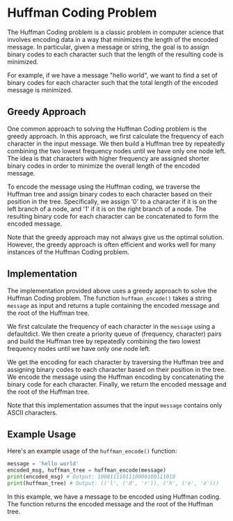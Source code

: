 # Huffman Coding Problem

The Huffman Coding problem is a classic problem in computer science that involves encoding data in a way that minimizes the length of the encoded message. In particular, given a message or string, the goal is to assign binary codes to each character such that the length of the resulting code is minimized.

For example, if we have a message "hello world", we want to find a set of binary codes for each character such that the total length of the encoded message is minimized.

## Greedy Approach

One common approach to solving the Huffman Coding problem is the greedy approach. In this approach, we first calculate the frequency of each character in the input message. We then build a Huffman tree by repeatedly combining the two lowest frequency nodes until we have only one node left. The idea is that characters with higher frequency are assigned shorter binary codes in order to minimize the overall length of the encoded message.

To encode the message using the Huffman coding, we traverse the Huffman tree and assign binary codes to each character based on their position in the tree. Specifically, we assign '0' to a character if it is on the left branch of a node, and '1' if it is on the right branch of a node. The resulting binary code for each character can be concatenated to form the encoded message.

Note that the greedy approach may not always give us the optimal solution. However, the greedy approach is often efficient and works well for many instances of the Huffman Coding problem.

## Implementation

The implementation provided above uses a greedy approach to solve the Huffman Coding problem. The function `huffman_encode()` takes a string `message` as input and returns a tuple containing the encoded message and the root of the Huffman tree.

We first calculate the frequency of each character in the `message` using a defaultdict. We then create a priority queue of (frequency, character) pairs and build the Huffman tree by repeatedly combining the two lowest frequency nodes until we have only one node left.

We get the encoding for each character by traversing the Huffman tree and assigning binary codes to each character based on their position in the tree. We encode the message using the Huffman encoding by concatenating the binary code for each character. Finally, we return the encoded message and the root of the Huffman tree.

Note that this implementation assumes that the input `message` contains only ASCII characters.

## Example Usage

Here's an example usage of the `huffman_encode()` function:

```python
message = 'hello world'
encoded_msg, huffman_tree = huffman_encode(message)
print(encoded_msg) # Output: 1000111101110000100111010
print(huffman_tree) # Output: (('l', ('d', 'r')), ('h', ('e', 'o')))
```

In this example, we have a message to be encoded using Huffman coding. The function returns the encoded message and the root of the Huffman tree.